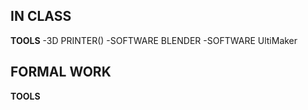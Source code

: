 ## IN CLASS


**TOOLS**
-3D PRINTER()
-SOFTWARE BLENDER
-SOFTWARE UltiMaker

## FORMAL WORK


**TOOLS**
